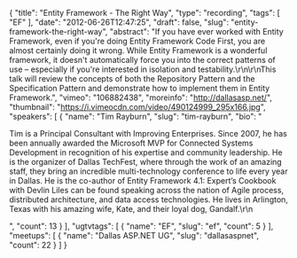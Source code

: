 {
  "title": "Entity Framework - The Right Way",
  "type": "recording",
  "tags": [
    "EF"
  ],
  "date": "2012-06-26T12:47:25",
  "draft": false,
  "slug": "entity-framework-the-right-way",
  "abstract": "If you have ever worked with Entity Framework, even if you're doing Entity Framework Code First, you are almost certainly doing it wrong. While Entity Framework is a wonderful framework, it doesn't automatically force you into the correct patterns of use – especially if you're interested in isolation and testability.\r\n\r\nThis talk will review the concepts of both the Repository Pattern and the Specification Pattern and demonstrate how to implement them in Entity Framework.",
  "vimeo": "106882438",
  "moreinfo": "http://dallasasp.net/",
  "thumbnail": "https://i.vimeocdn.com/video/490124999_295x166.jpg",
  "speakers": [
    {
      "name": "Tim Rayburn",
      "slug": "tim-rayburn",
      "bio": "<p>Tim is a Principal Consultant with Improving Enterprises. Since 2007, he has been annually awarded the Microsoft MVP for Connected Systems Development in recognition of his expertise and community leadership. He is the organizer of Dallas TechFest, where through the work of an amazing staff, they bring an incredible multi-technology conference to life every year in Dallas. He is the co-author of Entity Framework 4.1: Expert’s Cookbook with Devlin Liles can be found speaking across the nation of Agile process, distributed architecture, and data access technologies. He lives in Arlington, Texas with his amazing wife, Kate, and their loyal dog, Gandalf.\r\n</p>",
      "count": 13
    }
  ],
  "ugtvtags": [
    {
      "name": "EF",
      "slug": "ef",
      "count": 5
    }
  ],
  "meetups": [
    {
      "name": "Dallas ASP.NET UG",
      "slug": "dallasaspnet",
      "count": 22
    }
  ]
}